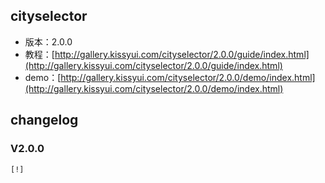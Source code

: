## cityselector

* 版本：2.0.0
* 教程：[http://gallery.kissyui.com/cityselector/2.0.0/guide/index.html](http://gallery.kissyui.com/cityselector/2.0.0/guide/index.html)
* demo：[http://gallery.kissyui.com/cityselector/2.0.0/demo/index.html](http://gallery.kissyui.com/cityselector/2.0.0/demo/index.html)

## changelog

### V2.0.0

    [!]


